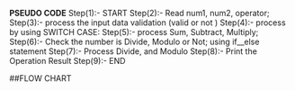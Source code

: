 ****PSEUDO CODE****
Step(1):- START
Step(2):- Read num1, num2, operator;
Step(3):- process the input data validation (valid or not )
Step(4):- process by using SWITCH CASE:
Step(5):- process Sum, Subtract, Multiply;
Step(6):- Check the number is Divide, Modulo or Not; using if__else statement
Step(7):- Process Divide, and Modulo
Step(8):- Print the Operation Result
Step(9):- END


##FLOW CHART
